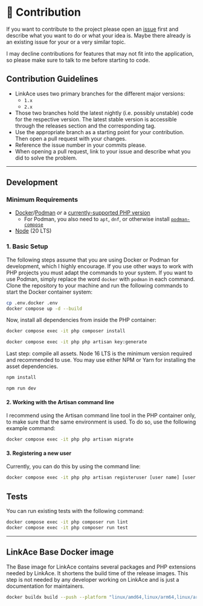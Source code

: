 # :construction: Contribution

If you want to contribute to the project please open an [issue](https://github.com/Kovah/LinkAce/issues) first and
describe what you want to do or what your idea is. Maybe there already is an existing issue for your or a very similar
topic.

I may decline contributions for features that may not fit into the application, so please make sure to talk to me before
starting to code.

## Contribution Guidelines

* LinkAce uses two primary branches for the different major versions:
  * `1.x`
  * `2.x`
* Those two branches hold the latest nightly (i.e. possibly unstable) code for the respective version. The latest stable
  version is accessible through the releases section and the corresponding tag.
* Use the appropriate branch as a starting point for your contribution. Then open a pull request with your changes.
* Reference the issue number in your commits please.
* When opening a pull request, link to your issue and describe what you did to solve the problem.

---

## Development

### Minimum Requirements

* [Docker](https://www.docker.com/products/docker-desktop)/[Podman](https://podman.io/docs/installation) _or_ a [currently-supported PHP version](https://www.php.net/supported-versions.php)
  * For Podman, you also need to `apt`, `dnf`, or otherwise install [`podman-compose`](https://github.com/containers/podman-compose)
* [Node](https://nodejs.org/en/) (20 LTS)

### 1. Basic Setup

The following steps assume that you are using Docker or Podman for development, which I highly encourage. If you use
other ways to work with PHP projects you must adapt the commands to your system. If you want to use Podman, simply
replace the word `docker` with `podman` in each command. Clone the repository to your machine and run the following
commands to start the Docker container system:

```bash
cp .env.docker .env
docker compose up -d --build
```

Now, install all dependencies from inside the PHP container:

```bash
docker compose exec -it php composer install

docker compose exec -it php php artisan key:generate
```

Last step: compile all assets. Node 16 LTS is the minimum version required and recommended to use. You may use either
NPM or Yarn for installing the asset dependencies.

```bash
npm install

npm run dev
```

#### 2. Working with the Artisan command line

I recommend using the Artisan command line tool in the PHP container only, to make sure that the same environment is
used. To do so, use the following example command:

```bash
docker compose exec -it php php artisan migrate
```

#### 3. Registering a new user

Currently, you can do this by using the command line:

```bash
docker compose exec -it php php artisan registeruser [user name] [user email]
```

## Tests

You can run existing tests with the following command:

```bash
docker compose exec -it php composer run lint
docker compose exec -it php composer run test
```

---

## LinkAce Base Docker image

The Base image for LinkAce contains several packages and PHP extensions needed by LinkAce. It shortens the build time of
the release images. This step is not needed by any developer working on LinkAce and is just a documentation for
maintainers.

```bash
docker buildx build --push --platform "linux/amd64,linux/arm64,linux/arm/v7" -t linkace/base-image:php-8.3-alpine -f resources/docker/dockerfiles/release-base.Dockerfile .
```
